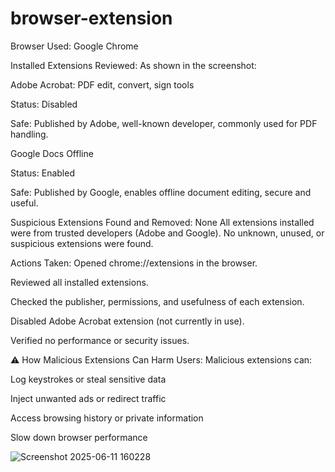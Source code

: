 # browser-extension

 Browser Used:
Google Chrome

Installed Extensions Reviewed:
As shown in the screenshot:

Adobe Acrobat: PDF edit, convert, sign tools

 Status: Disabled

 Safe: Published by Adobe, well-known developer, commonly used for PDF handling.

Google Docs Offline

 Status: Enabled

 Safe: Published by Google, enables offline document editing, secure and useful.

Suspicious Extensions Found and Removed:
None
All extensions installed were from trusted developers (Adobe and Google). No unknown, unused, or suspicious extensions were found.

 Actions Taken:
Opened chrome://extensions in the browser.

Reviewed all installed extensions.

Checked the publisher, permissions, and usefulness of each extension.

Disabled Adobe Acrobat extension (not currently in use).

Verified no performance or security issues.

⚠ How Malicious Extensions Can Harm Users:
Malicious extensions can:


Log keystrokes or steal sensitive data

Inject unwanted ads or redirect traffic

Access browsing history or private information

Slow down browser performance

![Screenshot 2025-06-11 160228](https://github.com/user-attachments/assets/55b87585-8589-482c-aa8d-389137e232a1)
